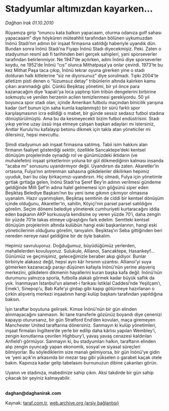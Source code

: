 # Stadyumlar altımızdan kayarken...

*Dağhan Irak 01.10.2010*

<div class="yazi"><p>Rüyamıza girip “onuncu kata balkon yapacaam, oturma odanıza golf sahası yapacaaam” diye höyküren müteahhit tarafından bölünen uykumuzdan İnönü Stadı’nın adının bir inşaat firmasına satıldığı haberiyle uyandık dün. Bundan sonra İnönü Stadı’na Fiyapı İnönü Stadı diyecekmişiz. Peki. Zaten o stadyumun resmî adı fi tarihinden beri gerçek sahipleri, yani sporseverler tarafından belirlenmiyor. Ne 1947’de açılırken, adını İnönü diye sporseverler koydu, ne 1952’de İnönü “cıs” olunca Mithatpaşa’ya onlar çevirdi. 1973’te bu kez Mithat Paşa taca çıkıp, İnönü tekrar oyuna girerken yine o stadı dolduran halk kitlelerine “siz ne diyorsunuz” diye sorulmadı. Tıpkı 2004’te atletizm pisti denen o “lüzumsuz detay” tribünlerin altında kalırken kamu çıkarı aranmadığı gibi. Çünkü Beşiktaş yönetimi, bir yıl önce para kazanacağım diye ‘kapalı’ya loca yaptırıp tüm tribün dengelerini birbirine sokmuştu ve yenilen herzenin acilen temizlenmesi gerekiyordu. 50 yıl boyunca spor stadı olan, içinde Amerikan futbolu maçından binicilik yarışına kadar (sırf bunun için saha kumla kaplanmıştı) bir sürü farklı spor karşılaşmasının icra edildiği o mabet, bir günde sessiz sedasız futbol stadına dönüştürülmüştü. Ama bu da kesmeyecekti bizim futbol endüstrisini. Stadı yıkıp yerine uzay üssü inşa etmeye çalışan başkan adayları mı istersiniz, Anıtlar Kurulu’nu kafalayıp betonu dikmek için takla atan yöneticiler mi dilersiniz, hepsi mevcuttu. </p>
<p>Şimdi stadyumun adı inşaat firmasına satılmış. Tabii isim hakkını alan firmanın faaliyet gösterdiği sektör, özellikle Sancaktepe’deki kentsel dönüşüm projelerinde oynadığı rol ve günümüzdeki iktidarın (ve muhalefetin) inşaat şirketlerinin yoluna bir gül dökmediğinin kalması insanda “acaba mı” sorusunu uyandırmıyor değil. Uyandırsın da zaten. Akaretler’in ortasına, Fulya’nın antrenman sahasına gökdelenler dikilirken hepimiz uyuduk, bari bu olay birkaçımızı uyandırsın. Hiç olmadı, Fulya için yönetimle gırtlak gırtlağa gelen, İnönü Stadı’na Şeref Bey’in adının verilmesi gündeme geldiğinde Milli Şef’in adına halel gelmemesi için göğsünü siper eden Beşiktaş Belediye Başkanı’nın bu yeni isme gıkının çıkmıyor olmasına uyanalım. Hazır uyanmışken, Beşiktaş semtinin de ciddi bir kentsel dönüşüm içinde olduğunu, Akaretler’in, sahilin, Köyiçi’nin parsel parsel satıldığını görelim. Seçim dönemi belediye yöneterek cumhuriyeti kurtaracağını iddia eden başkanın AKP korkusuyla kendisine oy veren yüzde 70’i, daha zengin bir yüzde 70’le takas etmeye uğraştığını fark edelim. Semtteki kentsel dönüşüm projelerinin altında kulübün hangi eski başkanlarının, hangi eski yöneticilerinin olduğunu görelim, tanıyalım. Beşiktaş’ın Seba gittiğinden beri nereden nereye nasıl geldiğine bir de öyle bakalım.</p>
<p>Hepimiz savruluyoruz. Doğduğumuz, büyüdüğümüz yerlerden, mahallelerden kovuluyoruz. Sulukule, Allianoi, Sancaktepe, Hasankeyf... Günümüz ve geçmişimiz, geleceğimizle beraber akıp gidiyor. Bunlar birbiriyle alakasız değil, hepsi aynı kâr hırsının uzantısı. Allianoi’yi suya gömerken kazanacağı parayı düşünen kafayla İnönü’nün yerine alışveriş merkezini, gökdeleni dikmenin hayallerini kuran başka kafa değil. İnönü’nün durumunu yalnızca sporla, futbolla alakalı görmek kadar büyük saflık da yok. İnanmayan İstanbul’un alamet-i farikası İstiklal Caddesi’nde Yeşilçam’ı, Emek’i, Sinepop’u, Bab Kafe’yi girdap gibi kapıp götürmeye hazırlanan o çirkin alışveriş merkezi inşaatının hangi kulüp başkanı tarafından yapıldığına baksın. </p>
<p>İşin taraftar boyutuna gelirsek. Kimse İnönü’nün bir gün elinden alınmayacağını sanmasın. İki tane transferle gözünüz boyandı diye çenenizi kapayıp oturursanız, bir gün Stratford End’den kovulan, maça giremeyen Manchester United taraftarına dönersiniz. Sanmayın ki kulüp yönetimleri, inşaat firmaları İngiltere’de yerle bir edilip daha kârlısı yapılan Wembley’i, zengin konutlarına çevrilen Highbury’i, yavaş yavaş cenazesi kaldırılan Anfield’ı görmüyor. Sanmayın ki, bu stadyumları halkın, taraftarın elinden alıp zengin oyuncağı yapan ekonomik, sosyal ve siyasal süreçleri bilmiyorlar. Bu söylediklerim size manalı gelmiyorsa, bir gün İnönü’ye gidin ve ‘yeni açık’ın arkasında bir mezar taşı gibi yükselen o garabet kaçak otele bakın. Kapınıza kadar gelip tabelasını burnunuzun dibine çakanları görün.</p>
<p>Uyanın ve stadınıza, mabedinize sahip çıkın. Aksi takdirde bir gün sahip çıkacak bir şeyiniz kalmayabilir.</p>
<p><b><br/>daghan@daghanirak.com</b></p></div>

Kaynak: [taraf.com.tr](http://www.taraf.com.tr:80/daghan-irak/makale-stadyumlar-altimizdan-kayarken.htm), [web.archive.org (arşiv bağlantısı)](http://web.archive.org/web/20101003071528/http://www.taraf.com.tr:80/daghan-irak/makale-stadyumlar-altimizdan-kayarken.htm)

